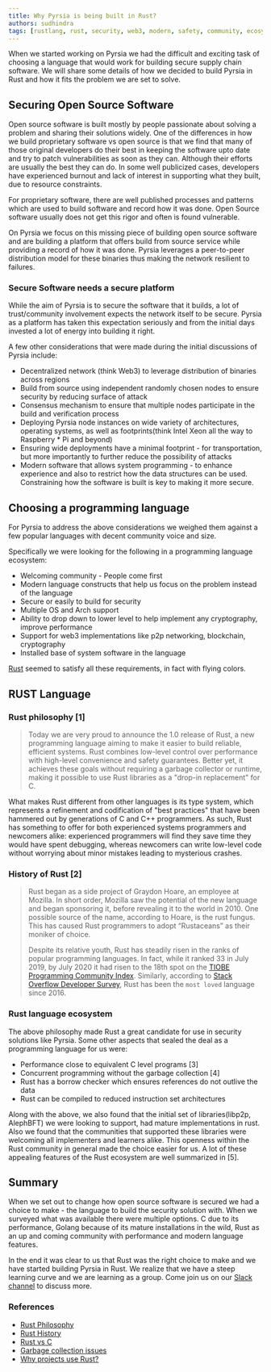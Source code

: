 ```yaml
---
title: Why Pyrsia is being built in Rust?
authors: sudhindra
tags: [rustlang, rust, security, web3, modern, safety, community, ecosystem]
---
```


When we started working on Pyrsia we had the difficult and exciting task of choosing a language that would work for building secure supply chain software. We will share some details of how we decided to build Pyrsia in Rust and how it fits the problem we are set to solve.

## Securing Open Source Software

Open source software is built mostly by people passionate about solving a problem and sharing their solutions widely. One of the differences in how we build proprietary software vs open source is that we find that many of those original developers do their best in keeping the software upto date and try to patch vulnerabilities as soon as they can. Although their efforts are usually the best they can do. In some well publicized cases, developers have experienced burnout and lack of interest in supporting what they built, due to resource constraints.

For proprietary software, there are well published processes and patterns which are used to build software and record how it was done. Open Source software usually does not get this rigor and often is found vulnerable.

On Pyrsia we focus on this missing piece of building open source software and are building a platform that offers build from source service while providing a record of how it was done. Pyrsia leverages a peer-to-peer distribution model for these binaries thus making the network resilient to failures.

### Secure Software needs a secure platform

While the aim of Pyrsia is to secure the software that it builds, a lot of trust/community involvement expects the network itself to be secure. Pyrsia as a platform has taken this expectation seriously and from the initial days invested a lot of energy into building it right.

A few other considerations that were made during the initial discussions of Pyrsia include:

* Decentralized network (think Web3) to leverage distribution of binaries across regions
* Build from source using independent randomly chosen nodes to ensure security by reducing surface of attack
* Consensus mechanism to ensure that multiple nodes participate in the build and verification process
* Deploying Pyrsia node instances on wide variety of architectures, operating systems, as well as footprints(think Intel Xeon all the way to Raspberry * Pi and beyond)
* Ensuring wide deployments have a minimal footprint - for transportation, but more importantly to further reduce the possibility of attacks
* Modern software that allows system programming - to enhance experience and also to restrict how the data structures can be used. Constraining how the software is built is key to making it more secure.

## Choosing a programming language

For Pyrsia to address the above considerations we weighed them against a few popular languages with decent community voice and size.

Specifically we were looking for the following in a programming language ecosystem:

* Welcoming community - People come first
* Modern language constructs that help us focus on the problem instead of the language
* Secure or easily to build for security
* Multiple OS and Arch support
* Ability to drop down to lower level to help implement any cryptography, improve performance
* Support for web3 implementations like p2p networking, blockchain, cryptography
* Installed base of system software in the language

[Rust](http://rustlang.org) seemed to satisfy all these requirements, in fact with flying colors.

## RUST Language

### Rust philosophy [1]

> Today we are very proud to announce the 1.0 release of Rust, a new programming language aiming to make it easier to build reliable, efficient systems. Rust combines low-level control over performance with high-level convenience and safety guarantees. Better yet, it achieves these goals without requiring a garbage collector or runtime, making it possible to use Rust libraries as a "drop-in replacement" for C.

What makes Rust different from other languages is its type system, which represents a refinement and codification of "best practices" that have been hammered out by generations of C and C++ programmers. As such, Rust has something to offer for both experienced systems programmers and newcomers alike: experienced programmers will find they save time they would have spent debugging, whereas newcomers can write low-level code without worrying about minor mistakes leading to mysterious crashes.

### History of Rust [2]

> Rust began as a side project of Graydon Hoare, an employee at Mozilla. In short order, Mozilla saw the potential of the new language and began sponsoring it, before revealing it to the world in 2010.
One possible source of the name, according to Hoare, is the rust fungus. This has caused Rust programmers to adopt “Rustaceans” as their moniker of choice.
>
> Despite its relative youth, Rust has steadily risen in the ranks of popular programming languages. In fact, while it ranked 33 in July 2019, by July 2020 it had risen to the 18th spot on the [TIOBE Programming Community Index](<https://www.tiobe.com/tiobe-index/>). Similarly, according to [Stack Overflow Developer Survey](https://insights.stackoverflow.com/survey/2020#technology-most-loved-dreaded-and-wanted-languages-loved), Rust has been the `most loved` language since 2016.

### Rust language ecosystem

The above philosophy made Rust a great candidate for use in security solutions like Pyrsia. Some other aspects that sealed the deal as a programming language for us were:

* Performance close to equivalent C level programs [3]
* Concurrent programming without the garbage collection [4]
* Rust has a borrow checker which ensures references do not outlive the data
* Rust can be compiled to reduced instruction set architectures

Along with the above, we also found that the initial set of libraries(libp2p, AlephBFT) we were looking to support, had mature implementations in rust. Also we found that the communities that supported these libraries were welcoming all implementers and learners alike. This openness within the Rust community in general made the choice easier for us.
A lot of these appealing features of the Rust ecosystem are well summarized in [5].

## Summary

When we set out to change how open source software is secured we had a choice to make - the language to build the security solution with. When we surveyed what was available there were multiple options. C due to its performance, Golang because of its mature installations in the wild, Rust as an up and coming community with performance and modern language features.

In the end it was clear to us that Rust was the right choice to make and we have started building Pyrsia in Rust. We realize that we have a steep learning curve and we are learning as a group. Come join us on our [Slack channel](https://cdeliveryfdn.slack.com/join/shared_invite/zt-1eryue9cw-9YpgrfIfsTcDS~hGHchURg) to discuss more.

### References

* [Rust Philosophy](https://blog.rust-lang.org/2015/05/15/Rust-1.0.html)
* [Rust History](https://www.talentopia.com/news/the-rust-programming-language-its-history-and-why/)
* [Rust vs C](https://codilime.com/blog/rust-vs-c-safety-and-performance-in-low-level-network-programming/)
* [Garbage collection issues](https://discord.com/blog/why-discord-is-switching-from-go-to-rust)
* [Why projects use Rust?](https://codilime.com/blog/why-is-rust-programming-language-so-popular/#:~:text=High%20performance%20and%20safety%20are,amounts%20of%20data%20very%20quickly)
